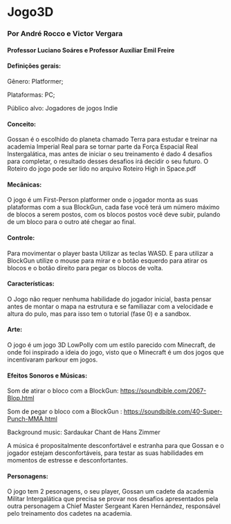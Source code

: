 # Jogo3D

### Por André Rocco e Victor Vergara
#### Professor Luciano Soáres e Professor Auxíliar Emil Freire


#### Definições gerais:

  Gênero: Platformer;
  
  Plataformas: PC;
  
  Público alvo: Jogadores de jogos Indie
  
#### Conceito:

  Gossan é o escolhido do planeta chamado Terra para estudar e treinar na academia Imperial Real para se tornar parte da Força Espacial Real Instergalática, mas antes de iniciar o seu treinamento é dado 4 desafios para completar, o resultado desses desafios irá decidir o seu futuro.
  O Roteiro do jogo pode ser lido no arquivo Roteiro High in Space.pdf
  
  
#### Mecânicas:

  O jogo é um First-Person platformer onde o jogador monta as suas plataformas com a sua BlockGun, cada fase você terá um número máximo de blocos a serem postos, com os blocos postos você deve subir, pulando de um bloco para o outro até chegar ao final.


#### Controle:

  Para movimentar o player basta Utilizar as teclas WASD. E para utilizar a BlockGun utilize o mouse para mirar e o botão esquerdo para atirar os blocos e o botão direito para pegar os blocos de volta.


#### Características:

  O Jogo não requer nenhuma habilidade do jogador inicial, basta pensar antes de montar o mapa na estrutura e se familiazar com a velocidade e altura do pulo, mas para isso tem o tutorial (fase 0) e a sandbox.
    

#### Arte:

O jogo é um jogo 3D LowPolly com um estilo parecido com Minecraft, de onde foi inspirado a ideia do jogo, visto que o Minecraft é um dos jogos que incentivaram parkour em jogos.

#### Efeitos Sonoros e Músicas:

  Som de atirar o bloco com a BlockGun: https://soundbible.com/2067-Blop.html
  
  Som de pegar o bloco com a BlockGun : https://soundbible.com/40-Super-Punch-MMA.html
  
  Background music: Sardaukar Chant de Hans Zimmer
  
  A música é propositalmente desconfortável e estranha para que Gossan e o jogador estejam desconfortáveis, para testar as suas habilidades em momentos de estresse e desconfortantes.
  

#### Personagens:

  O jogo tem 2 pesonagens, o seu player, Gossan um cadete da academia Militar Intergalática que precisa se provar nos desafios apresentados pela outra personagem a Chief Master Sergeant Karen Hernández, responsável pelo treinamento dos cadetes na academia.

